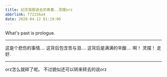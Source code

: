 ```yaml
---
title: 纪念我那逝去的青春..灵摆orz
abbrlink: f72156a4
date: 2020-04-12 01:19:00
---
```

What's past is prologue.

<!--more-->


----------
这是个悲伤的事情....
这背后包含苦与泪....
这背后是满满的辛酸....
啊！
灵摆！
走好.


----------
orz怎么就碎了呢。
不过貌似还可以转来转去的说orz